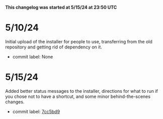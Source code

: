 **This changelog was started at 5/15/24 at 23:50 UTC**

# 5/10/24

Initial upload of the installer for people to use, transferring from the old repository and getting rid of dependency on it.
- commit label: None

# 5/15/24

Added better status messages to the installer, directions for what to run if you chose not to have a shortcut, and some minor behind-the-scenes changes.
  - commit label: [7cc5bd9](https://github.com/SketchedDoughnut/SDA/commit/7aecbfd1db0e1fa195eecbe62ba6dc5f6654743c)
